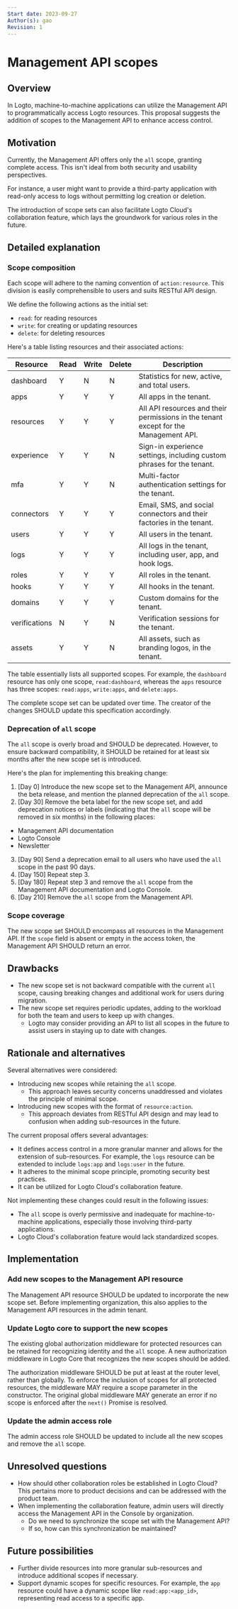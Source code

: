 ```yaml
---
Start date: 2023-09-27
Author(s): gao
Revision: 1
---
```


# Management API scopes

## Overview

In Logto, machine-to-machine applications can utilize the Management API to programmatically access Logto resources. This proposal suggests the addition of scopes to the Management API to enhance access control.

## Motivation

Currently, the Management API offers only the `all` scope, granting complete access. This isn't ideal from both security and usability perspectives.

For instance, a user might want to provide a third-party application with read-only access to logs without permitting log creation or deletion.

The introduction of scope sets can also facilitate Logto Cloud's collaboration feature, which lays the groundwork for various roles in the future.

## Detailed explanation

### Scope composition

Each scope will adhere to the naming convention of `action:resource`. This division is easily comprehensible to users and suits RESTful API design.

We define the following actions as the initial set:

- `read`: for reading resources
- `write`: for creating or updating resources
- `delete`: for deleting resources

Here's a table listing resources and their associated actions:

| Resource      | Read | Write | Delete | Description                                                                          |
| ------------- | ---- | ----- | ------ | ------------------------------------------------------------------------------------ |
| dashboard     | Y    | N     | N      | Statistics for new, active, and total users.                                         |
| apps          | Y    | Y     | Y      | All apps in the tenant.                                                              |
| resources     | Y    | Y     | Y      | All API resources and their permissions in the tenant except for the Management API. |
| experience    | Y    | Y     | N      | Sign-in experience settings, including custom phrases for the tenant.                |
| mfa           | Y    | Y     | N      | Multi-factor authentication settings for the tenant.                                 |
| connectors    | Y    | Y     | Y      | Email, SMS, and social connectors and their factories in the tenant.                 |
| users         | Y    | Y     | Y      | All users in the tenant.                                                             |
| logs          | Y    | Y     | Y      | All logs in the tenant, including user, app, and hook logs.                          |
| roles         | Y    | Y     | Y      | All roles in the tenant.                                                             |
| hooks         | Y    | Y     | Y      | All hooks in the tenant.                                                             |
| domains       | Y    | Y     | Y      | Custom domains for the tenant.                                                       |
| verifications | N    | Y     | N      | Verification sessions for the tenant.                                                |
| assets        | Y    | Y     | N      | All assets, such as branding logos, in the tenant.                                   |

The table essentially lists all supported scopes. For example, the `dashboard` resource has only one scope, `read:dashboard`, whereas the `apps` resource has three scopes: `read:apps`, `write:apps`, and `delete:apps`.

The complete scope set can be updated over time. The creator of the changes SHOULD update this specification accordingly.

### Deprecation of `all` scope

The `all` scope is overly broad and SHOULD be deprecated. However, to ensure backward compatibility, it SHOULD be retained for at least six months after the new scope set is introduced.

Here's the plan for implementing this breaking change:

1. [Day 0] Introduce the new scope set to the Management API, announce the beta release, and mention the planned deprecation of the `all` scope.
2. [Day 30] Remove the beta label for the new scope set, and add deprecation notices or labels (indicating that the `all` scope will be removed in six months) in the following places:
  - Management API documentation
  - Logto Console
  - Newsletter
3. [Day 90] Send a deprecation email to all users who have used the `all` scope in the past 90 days.
4. [Day 150] Repeat step 3.
5. [Day 180] Repeat step 3 and remove the `all` scope from the Management API documentation and Logto Console.
6. [Day 210] Remove the `all` scope from the Management API.

### Scope coverage

The new scope set SHOULD encompass all resources in the Management API. If the `scope` field is absent or empty in the access token, the Management API SHOULD return an error.

## Drawbacks

- The new scope set is not backward compatible with the current `all` scope, causing breaking changes and additional work for users during migration.
- The new scope set requires periodic updates, adding to the workload for both the team and users to keep up with changes.
  - Logto may consider providing an API to list all scopes in the future to assist users in staying up to date with changes.

## Rationale and alternatives

Several alternatives were considered:

- Introducing new scopes while retaining the `all` scope.
  - This approach leaves security concerns unaddressed and violates the principle of minimal scope.
- Introducing new scopes with the format of `resource:action`.
  - This approach deviates from RESTful API design and may lead to confusion when adding sub-resources in the future.

The current proposal offers several advantages:

- It defines access control in a more granular manner and allows for the extension of sub-resources. For example, the `logs` resource can be extended to include `logs:app` and `logs:user` in the future.
- It adheres to the minimal scope principle, promoting security best practices.
- It can be utilized for Logto Cloud's collaboration feature.

Not implementing these changes could result in the following issues:

- The `all` scope is overly permissive and inadequate for machine-to-machine applications, especially those involving third-party applications.
- Logto Cloud's collaboration feature would lack standardized scopes.

## Implementation

### Add new scopes to the Management API resource

The Management API resource SHOULD be updated to incorporate the new scope set. Before implementing organization, this also applies to the Management API resources in the admin tenant.

### Update Logto core to support the new scopes

The existing global authorization middleware for protected resources can be retained for recognizing identity and the `all` scope. A new authorization middleware in Logto Core that recognizes the new scopes should be added.

The authorization middleware SHOULD be put at least at the router level, rather than globally. To enforce the inclusion of scopes for all protected resources, the middleware MAY require a scope parameter in the constructor. The original global middleware MAY generate an error if no scope is enforced after the `next()` Promise is resolved.

### Update the admin access role

The admin access role SHOULD be updated to include all the new scopes and remove the `all` scope.

## Unresolved questions

- How should other collaboration roles be established in Logto Cloud? This pertains more to product decisions and can be addressed with the product team.
- When implementing the collaboration feature, admin users will directly access the Management API in the Console by organization.
  - Do we need to synchronize the scope set with the Management API?
  - If so, how can this synchronization be maintained?

## Future possibilities

- Further divide resources into more granular sub-resources and introduce additional scopes if necessary.
- Support dynamic scopes for specific resources. For example, the `app` resource could have a dynamic scope like `read:app:<app_id>`, representing read access to a specific app.
